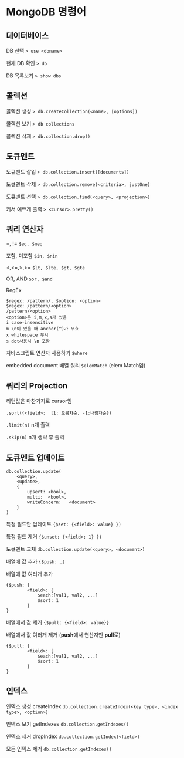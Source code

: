 # MongoDB 명령어

## 데이터베이스
DB 선택			`> use <dbname>`

현재 DB 확인		`> db`

DB 목록보기		`> show dbs`

## 콜렉션
콜렉션 생성		`> db.createCollection(<name>, [options])`

콜렉션 보기		`> db collections`

콜렉션 삭제		`> db.collection.drop()`

## 도큐멘트
도큐멘트 삽입		`> db.collection.insert([documents])`

도큐멘트 삭제		`> db.collection.remove(<criteria>, justOne)`

도큐멘트 선택		`> db.collection.find(<query>, <projection>)`

커서 예쁘게 출력	`> <cursor>.pretty()`

## 쿼리 연산자
=, !=		`$eq, $neq`

포함, 미포함	`$in, $nin`

<,<=,>,>=	`$lt, $lte, $gt, $gte`

OR, AND	`$or, $and`

RegEx
```
$regex: /pattern/, $option: <option>
$regex: /pattern/<option>
/pattern/<option>
<option>은 i,m,x,s가 있음
i case-insensitive
m \n이 있을 때 anchor(^)가 무효
x whitespace 무시
s dot사용시 \n 포함
```

자바스크립트 연산자 사용하기 `$where`

embedded document 배열 쿼리 `$elemMatch` (elem Match임)
 
## 쿼리의 Projection
리턴값은 마찬가지로 cursor임

`.sort({<field>:  [1: 오름차순, -1:내림차순})`

`.limit(n)`  n개 출력

`.skip(n)` n개 생략 후 출력

## 도큐멘트 업데이트
```
db.collection.update( 
	<query>,
	<update>,
	{
		upsert: <bool>,
		multi:	<bool>,
		writeConcern:	<document>
	}
)
```

**<update>**
특정 필드만 업데이트 `{$set: {<field>: value} })`

특정 필드 제거 `{$unset: {<field>: 1} })`

도큐멘트 교체 `db.collection.update(<query>, <document>)`

배열에 값 추가 `{$push: …)`

배열에 값 여러개 추가
```
{$push: {
		<field>: {
			$each:[val1, val2, ...]
			$sort: 1
		}
}
```

배열에서 값 제거 `{$pull: {<field>: value}}`

배열에서 값 여러개 제거 (**push**에서 연산자만 **pull**로)
```
{$pull: {
		<field>: {
			$each:[val1, val2, ...]
			$sort: 1
		}
}
```

## 인덱스
인덱스 생성 createIndex
`db.collection.createIndex(<key type>, <index type>, <option>)`

인덱스 보기 getIndexes `db.collection.getIndexes()`

인덱스 제거 dropIndex `db.collection.getIndex(<field>)`

모든 인덱스 제거 `db.collection.getIndexes()`
